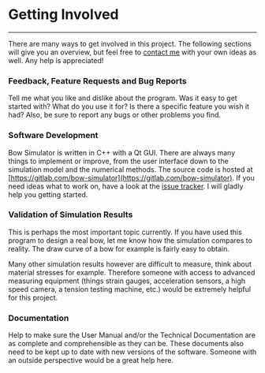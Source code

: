 # Getting Involved

---

There are many ways to get involved in this project. The following sections will give you an overview, but feel free to [contact me](contact.md) with your own ideas as well. Any help is appreciated!

### Feedback, Feature Requests and Bug Reports

Tell me what you like and dislike about the program. Was it easy to get started with?
What do you use it for? Is there a specific feature you wish it had?
Also, be sure to report any bugs or other problems you find.

### Software Development

Bow Simulator is written in C++ with a Qt GUI.
There are always many things to implement or improve, from the user interface down to the simulation model and the numerical methods.
The source code is hosted at [https://gitlab.com/bow-simulator](https://gitlab.com/bow-simulator). <!--Check out the Readme for build instructions, an introduction to the codebase and how to contribute.-->
If you need ideas what to work on, have a look at the [issue tracker](https://gitlab.com/bow-simulator/bow-simulator/issues).
I will gladly help you getting started.

### Validation of Simulation Results

This is perhaps the most important topic currently.
If you have used this program to design a real bow, let me know how the simulation compares to reality. The draw curve of a bow for example is fairly easy to obtain.

Many other simulation results however are difficult to measure, think about material stresses for example.
Therefore someone with access to advanced measuring equipment (things strain gauges, acceleration sensors, a high speed camera, a tension testing machine, etc.) would be extremely helpful for this project.

### Documentation

Help to make sure the User Manual and/or the Technical Documentation are as complete and comprehensible as they can be.
These documents also need to be kept up to date with new versions of the software.
Someone with an outside perspective would be a great help here.

<!--All documentation is written in LaTex, the source files can be found at [https://bitbucket.org/stfnp/bow-simulator-docs](https://bitbucket.org/stfnp/bow-simulator-docs).-->
